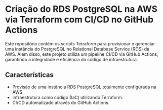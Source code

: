 # Criação do RDS PostgreSQL na AWS via Terraform com CI/CD no GitHub Actions

Este repositório contém os scripts Terraform para provisionar e gerenciar uma instância do PostgreSQL no Relational Database Service (RDS) da AWS. Além disso, este projeto utiliza um pipeline CI/CD via GitHub Actions, garantindo a integridade e eficiência do código de infraestrutura.

## Características

- Provisão de uma instância RDS PostgreSQL totalmente configurada na AWS.
- Infraestrutura como código (IaC) utilizando Terraform.
- CI/CD automatizado através do GitHub Actions.

